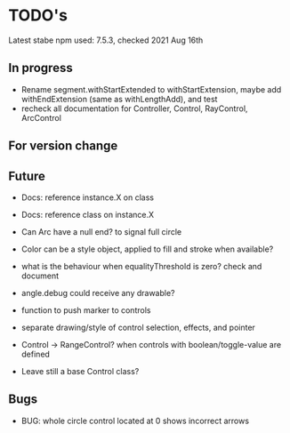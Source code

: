 TODO's
======

Latest stabe npm used: 7.5.3, checked 2021 Aug 16th

In progress
-----------
+ Rename segment.withStartExtended to withStartExtension, maybe add withEndExtension (same as withLengthAdd), and test
+ recheck all documentation for Controller, Control, RayControl, ArcControl



For version change
------------------



Future
------
+ Docs: reference instance.X on class
+ Docs: reference class on instance.X

+ Can Arc have a null end? to signal full circle

+ Color can be a style object, applied to fill and stroke when available?

+ what is the behaviour when equalityThreshold is zero? check and document

+ angle.debug could receive any drawable?

+ function to push marker to controls

+ separate drawing/style of control selection, effects, and pointer

+ Control -> RangeControl? when controls with boolean/toggle-value are defined
+ Leave still a base Control class?


Bugs
----
+ BUG: whole circle control located at 0 shows incorrect arrows
